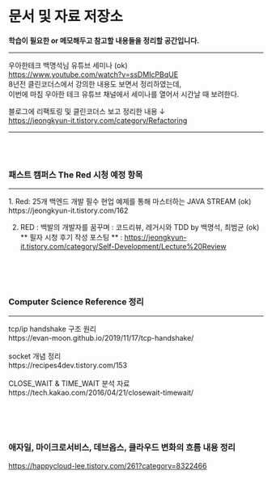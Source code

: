 # 문서 및 자료 저장소

**학습이 필요한 or 메모해두고 참고할 내용들을 정리할 공간입니다.**<hr>

우아한테크 백명석님 유튜브 세미나  (ok)<br>
https://www.youtube.com/watch?v=ssDMIcPBqUE<br>
8년전 클린코더스에서 강의한 내용도 보면서 정리하였는데, <br>
이번에 마침 우아한 테크 유튜브 채널에서 세미나를 열어서 시간날 때 보려한다.<br>

블로그에 리팩토링 및 클린코더스 보고 정리한 내용 ↓<br>
https://jeongkyun-it.tistory.com/category/Refactoring

<hr><br><br>

<h3>패스트 캠퍼스 The Red 시청 예정 항목</h3> <hr>
1. Red: 25개 백엔드 개발 필수 현업 예제를 통해 마스터하는 JAVA STREAM  (ok)<br>
https://jeongkyun-it.tistory.com/162

2. RED : 백발의 개발자를 꿈꾸며 : 코드리뷰, 레거시와 TDD by 백명석, 최범균 (ok)<br>
** 필자 시청 후기 작성 포스팅 **
: https://jeongkyun-it.tistory.com/category/Self-Development/Lecture%20Review <br>


<br><br><br>

<h3>Computer Science Reference 정리</h3><hr>
tcp/ip handshake 구조 원리<br>
https://evan-moon.github.io/2019/11/17/tcp-handshake/
<br><br>
socket 개념 정리<br>
https://recipes4dev.tistory.com/153
<br><br>
CLOSE_WAIT & TIME_WAIT 분석 자료 <br>
https://tech.kakao.com/2016/04/21/closewait-timewait/

<br><br><br>
### 애자일, 마이크로서비스, 데브옵스, 클라우드 변화의 흐름 내용 정리
https://happycloud-lee.tistory.com/261?category=8322466
